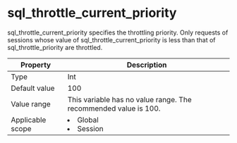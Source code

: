 # sql_throttle_current_priority

sql_throttle_current_priority specifies the throttling priority. Only requests of sessions whose value of sql_throttle_current_priority is less than that of sql_throttle_priority are throttled.

| **Property** | **Description** |
|--------|------------------------------------------------------------------------------------------------------------|
| Type | Int |
| Default value | 100 |
| Value range | This variable has no value range. The recommended value is 100. |
| Applicable scope | <li> Global   <li> Session |
